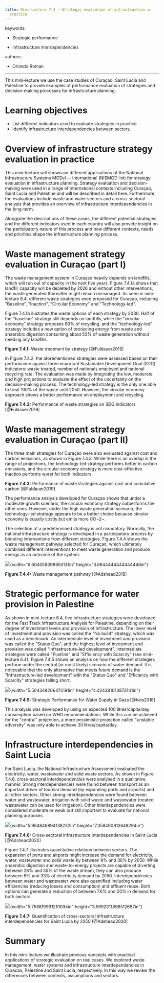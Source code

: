 ```yaml
---
title: Mini-Lecture 7.4 --Strategic evaluation of infrastructure in
  practice
---
```




keywords:

-   Strategic performance

-   Infrastructure interdependencies

authors:

-   Orlando Roman

---

This mini-lecture we use the case studies of Curaçao, Saint Lucia and
Palestine to provide examples of performance evaluation of strategies
and decision-making processes for infrastructure planning.

# Learning objectives

-   List different indicators used to evaluate strategies in practice
-   Identify infrastructure interdependencies between sectors.



# Overview of infrastructure strategy evaluation in practice

This mini-lecture will showcase different applications of the National
Infrastructure Systems MODel -- International (NISMOD-Int) for strategy
evaluation in infrastructure planning. Strategy evaluation and
decision-making were used in a range of international contexts including
Curaçao, Saint Lucia and Palestine and will be described in detail here.
Furthermore, the evaluations include waste and water sectors and a
cross-sectoral analysis that provides an overview of infrastructure
interdependencies in the long-term.

Alongside the descriptions of these cases, the different potential
strategies and the different indicators used in each country will also
provide insight on the participatory nature of this process and how
different contexts, needs and priorities shape the infrastructure
planning process.

# Waste management strategy evaluation in Curaçao (part I)

The waste management system in Curaçao heavily depends on landfills,
which will run out of capacity in the next five years. Figure 7.4.1a
shows that landfill capacity will be depleted by 2026 and without other
interventions, the waste generated thereafter might remain unmanaged. As
seen in mini-lecture 6.4, different waste strategies were proposed for
Curaçao, including "Baseline", "Inaction", "Circular Economy" and
"Technology-led".

Figure 7.4.1b ilustrates the waste options of each strategy by 2030.
Half of the "baseline" strategy still depends on landfills, while the
"circular economy" strategy proposes 60% of recycling, and the
"technology-led" strategy includes a new option of producing energy from
waste and anaerobic digestion consuming about 50% of waste generation
without needing any landfills.

**Figure 7.4.1:** Waste treatment by strategy [@Fuldauer2019]

In Figure 7.4.2, the aforementioned strategies were assessed based on
their performance against three important Sustainable Development Goal
(SDG) indicators: waste treated, number of nationals employed and
national recycling rate. The evaluation was made by integrating the low,
moderate and high projections to evaluate the effect of the uncertainty
on the decision-making process. The technology-led strategy is the only
one able to treat 100% of the waste until 2050. However, the circular
economy approach shows a better performance on employment and recycling.

**Figure 7.4.2:** Performance of waste strategies on SDG indicators
[@Fuldauer2019]

# Waste management strategy evaluation in Curaçao (part II)

The three main strategies for Curaçao were also evaluated against cost
and carbon emissions, as shown in Figure 7.4.3. While there is an
overlap in the range of projections, the technology-led strategy
performs better in carbon emissions, and the circular economy strategy
is more cost-effective. Inaction performs worst for both indicators.

**Figure 7.4.3:** Performance of waste strategies against cost and
cumulative carbon [@Fuldauer2019]

The performance analysis developed for Curaçao shows that under a
moderate growth scenario, the circular economy strategy outperforms the
other ones. However, under the high waste generation scenario, the
technology-led strategy appears to be a better choice because circular
economy is equally costly but emits more CO~2~.

The selection of a predetermined strategy is not mandatory. Normally,
the national infrastructure strategy is developed in a participatory
process by blending interventions from different strategies. Figure
7.4.4 shows the waste management pathway selected for Curaçao, which
ultimately combined different interventions to meet waste generation and
produce energy as an outcome of the system.

![](media/image4.png){width="6.604058398950131in"
height="3.6944444444444446in"}

**Figure 7.4.4:** Waste management pathway [@Adshead2018]

# Strategic performance for water provision in Palestine

As shown in mini-lecture 6.4, five infrastructure strategies were
developed for the Fast Track Infrastructure Analysis for Palestine,
depending on their degree of investment levels and provision of
infrastructure. The lower level of investment and provision was called
the "No build" strategy, which was used as a benchmark. An intermediate
level of investment and provision was called the "Status Quo", and the
highest level of investment and provision was called "Infrastructure-led
development". Intermediate strategies were called "Pipeline" and
"Efficiency with Scarcity" (see mini-lecture 6.4). Figure 7.4.5 shows an
analysis on how the different strategies perform under the central (or
most likely) scenario of water demand. It is noticeable that the only
alternative that meets future demand is the "Infrastructure-led
development" with the "Status Quo" and "Efficiency with Scarcity"
strategies falling short.

![](media/image5.png){width="5.504348206474191in"
height="4.424381014873141in"}

**Figure 7.4.5:** Strategic Performance for Water Supply in Gaza
[@Ives2018]

This analysis was developed by using an expected 100 litres/capita/day
consumption based on WHO recommendations. While this can be achieved for
the "central" projection, a more pessimistic projection called "unstable
adversity" was only able to achieve 30 litres/capita/day.

# Infrastructure interdependencies in Saint Lucia

For Saint Lucia, the National Infrastructure Assessment evaluated the
electricity, water, wastewater and solid waste sectors. As shown in
Figure 7.4.6, cross-sectoral interdependencies were analysed in a
qualitative manner. Strong interdependencies were found between
transport as an important driver of tourism demand (by expanding ports
and airports) and all other sectors. Other strong interdependencies were
found between water and wastewater, irrigation with solid waste and
wastewater (treated wastewater can be used for irrigation). Other
interdependencies were considered moderate or weak but still important
to evaluate for national planning purposes.

![](media/image6.png){width="5.964846894138232in"
height="7.358490813648294in"}

**Figure 7.4.6:** Cross-sectoral infrastructure interdependencies in
Saint Lucia [@Adshead2020]

Figure 7.4.7 illustrates quantitative relations between sectors. The
expansion of ports and airports might increase the demand for
electricity, water, wastewater and solid waste by between 9% and 36% by
2050. While anaerobic digestion and waste-to-energy projects are capable
of diverting between 26% and 35% of the waste stream, they can also
produce between 6% and 33% of electricity demand by 2050.
Interdependencies between water and wastewater were also quantified
including water efficiencies (reducing losses and consumption) and
effluent reuse. Both options can generate a reduction of between 7.6%
and 20% in demand for both sectors.

![](media/image7.png){width="5.758819991251094in"
height="3.5692311898512687in"}

**Figure 7.4.7:** Quantification of cross-sectoral infrastructure
interdependencies for Saint Lucia by 2050 [@Adshead2020]

# Summary 

In this mini-lecture we illustrate previous concepts with practical
applications of strategic evaluation on real cases. We explored waste
management, water systems and infrastructure interdependencies in
Curacao, Palestine and Saint Lucia, respectively. In this way we review
the differences between contexts, assumptions and sectors.
